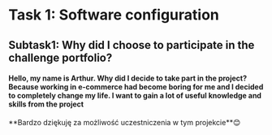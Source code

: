 <h1>Task 1: Software configuration</h1>
<h2> Subtask1: Why did I choose to participate in the challenge portfolio?</h2>
<h4>Hello, my name is Arthur. Why did I decide to take part in the project? Because working in e-commerce had become boring for me and I decided to completely change my life. I want to gain a lot of useful knowledge and skills from the project</h4>
**Bardzo dziękuję za możliwość uczestniczenia w tym projekcie**😊
